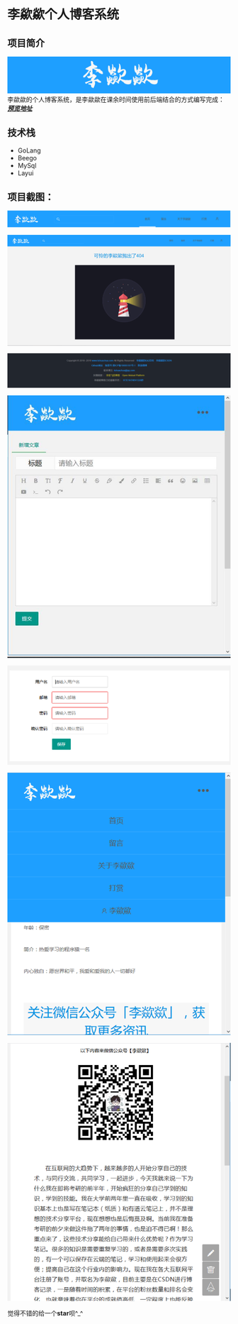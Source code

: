 # 李歘歘个人博客系统
## 项目简介
![logo](https://github.com/lichuachua/lccblog/blob/master/static/readme/lcc.png)  
李歘歘的个人博客系统，是李歘歘在课余时间使用前后端结合的方式编写完成：  
[___预览地址___](https://lichuachua.com/)  

## 技术栈
* GoLang
* Beego
* MySql
* Layui  

## 项目截图：  
![logo](https://github.com/lichuachua/lccblog/blob/master/static/readme/header.png)  

![logo](https://github.com/lichuachua/lccblog/blob/master/static/readme/404.png)  

![logo](https://github.com/lichuachua/lccblog/blob/master/static/readme/footer.png)  

![logo](https://github.com/lichuachua/lccblog/blob/master/static/readme/bianji.jpg)  

![logo](https://github.com/lichuachua/lccblog/blob/master/static/readme/register.png)  

![logo](https://github.com/lichuachua/lccblog/blob/master/static/readme/shoujiduan.png)  

![logo](https://github.com/lichuachua/lccblog/blob/master/static/readme/xiangqing.png)  

觉得不错的给一个**star**呗^_^  
